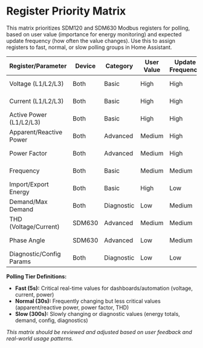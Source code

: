 # Register Priority Matrix

This matrix prioritizes SDM120 and SDM630 Modbus registers for polling, based on user value (importance for energy monitoring) and expected update frequency (how often the value changes). Use this to assign registers to fast, normal, or slow polling groups in Home Assistant.

| Register/Parameter         | Device   | Category    | User Value | Update Frequency | Polling Tier   |
|---------------------------|----------|-------------|------------|------------------|---------------|
| Voltage (L1/L2/L3)        | Both     | Basic       | High       | High             | Fast (5s)     |
| Current (L1/L2/L3)        | Both     | Basic       | High       | High             | Fast (5s)     |
| Active Power (L1/L2/L3)   | Both     | Basic       | High       | High             | Fast (5s)     |
| Apparent/Reactive Power   | Both     | Advanced    | Medium     | High             | Normal (30s)  |
| Power Factor              | Both     | Advanced    | Medium     | High             | Normal (30s)  |
| Frequency                 | Both     | Basic       | Medium     | Medium           | Normal (30s)  |
| Import/Export Energy      | Both     | Basic       | High       | Low              | Slow (300s)   |
| Demand/Max Demand         | Both     | Diagnostic  | Low        | Medium           | Slow (300s)   |
| THD (Voltage/Current)     | SDM630   | Advanced    | Medium     | Medium           | Normal (30s)  |
| Phase Angle               | SDM630   | Advanced    | Low        | Medium           | Slow (300s)   |
| Diagnostic/Config Params  | Both     | Diagnostic  | Low        | Low              | Slow (300s)   |

**Polling Tier Definitions:**
- **Fast (5s):** Critical real-time values for dashboards/automation (voltage, current, power)
- **Normal (30s):** Frequently changing but less critical values (apparent/reactive power, power factor, THD)
- **Slow (300s):** Slowly changing or diagnostic values (energy totals, demand, config, diagnostics)

*This matrix should be reviewed and adjusted based on user feedback and real-world usage patterns.*
